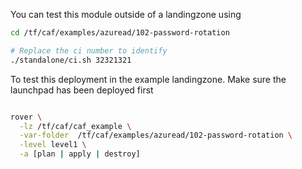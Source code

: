 You can test this module outside of a landingzone using

```bash
cd /tf/caf/examples/azuread/102-password-rotation

# Replace the ci number to identify
./standalone/ci.sh 32321321

```

To test this deployment in the example landingzone. Make sure the launchpad has been deployed first

```bash

rover \
  -lz /tf/caf/caf_example \
  -var-folder  /tf/caf/examples/azuread/102-password-rotation \
  -level level1 \
  -a [plan | apply | destroy]

```